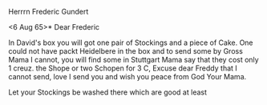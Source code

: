 Herrrn Frederic Gundert

 <6 Aug 65>*
Dear Frederic

In David's box you will got one pair of Stockings and a piece of Cake. One could not have packt Heidelbere in the box and to send some by Gross Mama I cannot, you will find some in Stuttgart Mama say that they cost only 1 creuz. the Shope or two Schopen for 3 C, Excuse dear Freddy that I cannot send, love I send you and wish you peace from God
 Your Mama.

Let your Stockings be washed there which are good at least
